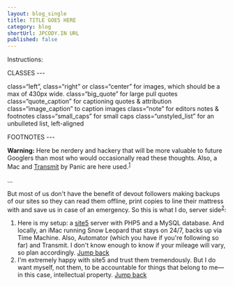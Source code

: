 ```yaml
---
layout: blog_single
title: TITLE GOES HERE
category: blog
shortUrl: JPCODY.IN URL
published: false
---
```


Instructions:  

CLASSES ---

class=“left”, class=“right” or class=“center” for images, which should be a max of 430px wide.
class=“big_quote” for large pull quotes
class=“quote_caption” for captioning quotes & attribution
class=“image_caption” to caption images
class=“note” for editors notes & footnotes
class=“small_caps” for small caps
class=“unstyled_list” for an unbulleted list, left-aligned

FOOTNOTES ---

<p><strong>Warning:</strong> Here be nerdery and hackery that will be more valuable to future Googlers than most who would occasionally read these thoughts. Also, a Mac and <a href="http://panic.com/transmit">Transmit</a> by Panic are here used.<sup id="2010_01_02_fnlink1"><a href="2010_01_02_fn1">1</a></sup></p>

…

<p>But most of us don't have the benefit of devout followers making backups of our sites so they can read them offline, print copies to line their mattress with and save us in case of an emergency. So this is what I do, server side<sup id="2010_01_02_fnlink2"><a href="2010_01_02_fn2">2</a></sup>:</p>

<ol>
	<li id="2010_01_02_fn1">Here is my setup: a <a href="http://site5.com">site5</a> server with PHP5 and a MySQL database. And locally, an iMac running Snow Leopard that stays on 24/7, backs up via Time Machine. Also, Automator (which you have if you're following so far) and Transmit. I don't know enough to know if your mileage will vary, so plan accordingly. <a href="#2010_01_02_fnlink2">Jump back</a></li>
	<li id="2010_01_02_fn2">I'm extremely happy with site5 and trust them tremendously. But I do want myself, not them, to be accountable for things that belong to me&mdash;in this case, intellectual property. <a href="#2010_01_02_fnlink2">Jump back</a></li>
</ol>